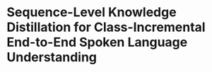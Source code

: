 # Sequence-Level Knowledge Distillation for Class-Incremental End-to-End Spoken Language Understanding
